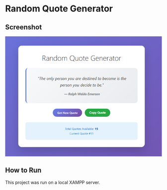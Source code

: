 # Random Quote Generator

## Screenshot

![Random Quote Generator Screenshot](screenshot.png)

## How to Run

This project was run on a local XAMPP server.
